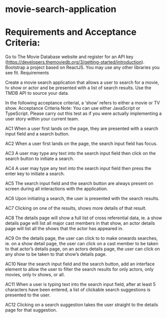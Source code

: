 # movie-search-application

# Requirements and Acceptance Criteria:

Go to The Movie Database website and register for an API key (https://developers.themoviedb.org/3/getting-started/introduction).
Bootstrap a project based on ReactJS. You may use any other libraries you see fit.
Requirements

Create a movie search application that allows a user to search for a movie, tv show or actor and be presented with a list of search results. Use the TMDB API to source your data.

In the following acceptance criterial, a ‘show’ refers to either a movie or TV show. Acceptance Criteria
Note: You can use either JavaScript or TypeScript. Please carry out this test as if you were actually implementing a user story within your current team.

AC1
When a user first lands on the page, they are presented with a search input field and a search button.

AC2
When a user first lands on the page, the search input field has focus.

AC3
A user may type any text into the search input field then click on the search button to initiate a search.

AC4
A user may type any text into the search input field then press the enter key to initiate a search.

AC5
The search input field and the search button are always present on screen during all interactions with the application.

AC6
Upon initiating a search, the user is presented with the search results.

AC7
Clicking on one of the results, shows more details of that result.

AC8
The details page will show a full list of cross referential data, ie. a show details page will list all major cast members in that show, an actor details page will list all the shows that the actor has appeared in.

AC9
On the details page, the user can click to to make onwards searches, ie. on a show detail page, the user can click on a cast member to be taken to that actor’s details page, on an actors details page, the user can click on any show to be taken to that show’s details page.

AC10
Near the search input field and the search button, add an interface element to allow the user to filter the search results for only actors, only movies, only tv shows, or all.

AC11
When a user is typing text into the search input field, after at least 5 characters have been entered, a list of clickable search suggestions is presented to the user.

AC12
Clicking on a search suggestion takes the user straight to the details page for that suggestion.
